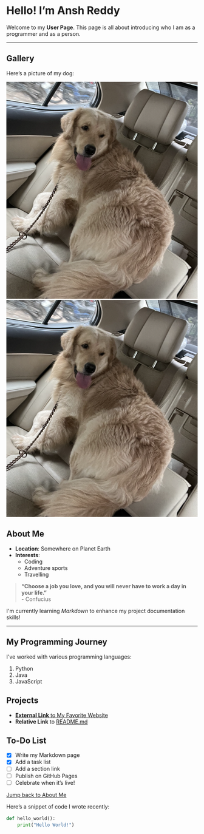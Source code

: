 # Hello! I’m Ansh Reddy

Welcome to my **User Page**. This page is all about introducing who I am as a programmer and as a person.

---

## Gallery

Here’s a picture of my dog:

![My Profile Picture](<Screen Shot 2025-04-02 at 5.02.28 PM.png>)
![alt text](<Screen Shot 2025-04-02 at 5.02.28 PM.png>)

## About Me

- **Location**: Somewhere on Planet Earth
- **Interests**:
  - Coding
  - Adventure sports
  - Travelling

> **“Choose a job you love, and you will never have to work a day in your life.”**  
> \- Confucius

I'm currently learning *Markdown* to enhance my project documentation skills!

---

## My Programming Journey

I've worked with various programming languages:

1. Python
2. Java
3. JavaScript

## Projects

- [**External Link** to My Favorite Website](https://netflix.com)  
- **Relative Link** to [README.md](./README.md)

## To-Do List

- [x] Write my Markdown page
- [x] Add a task list
- [ ] Add a section link
- [ ] Publish on GitHub Pages
- [ ] Celebrate when it’s live!

[Jump back to About Me](#about-me)

Here’s a snippet of code I wrote recently:

```python
def hello_world():
    print("Hello World!")
